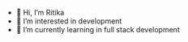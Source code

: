 - 👋 Hi, I’m Ritika
- 👀 I’m interested in development 
- 🌱 I’m currently learning in full stack development 



<!---
ritika12sharma/ritika12sharma is a ✨ special ✨ repository because its `README.md` (this file) appears on your GitHub profile.
You can click the Preview link to take a look at your changes.
--->
